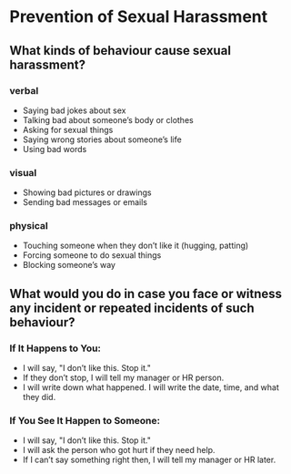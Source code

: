 # Prevention of Sexual Harassment

## What kinds of behaviour cause sexual harassment?


### verbal
- Saying bad jokes about sex  
- Talking bad about someone’s body or clothes  
- Asking for sexual things  
- Saying wrong stories about someone’s life  
- Using bad words  

### visual
- Showing bad pictures or drawings  
- Sending bad messages or emails  

### physical
- Touching someone when they don’t like it (hugging, patting)  
- Forcing someone to do sexual things  
- Blocking someone’s way  

## What would you do in case you face or witness any incident or repeated incidents of such behaviour?

### If It Happens to You:
- I will say, "I don’t like this. Stop it."  
- If they don’t stop, I will tell my manager or HR person.  
- I will write down what happened. I will write the date, time, and what they did.   

### If You See It Happen to Someone:
- I will say, "I don’t like this. Stop it."  
- I will ask the person who got hurt if they need help.  
- If I can’t say something right then, I will tell my manager or HR later.  

